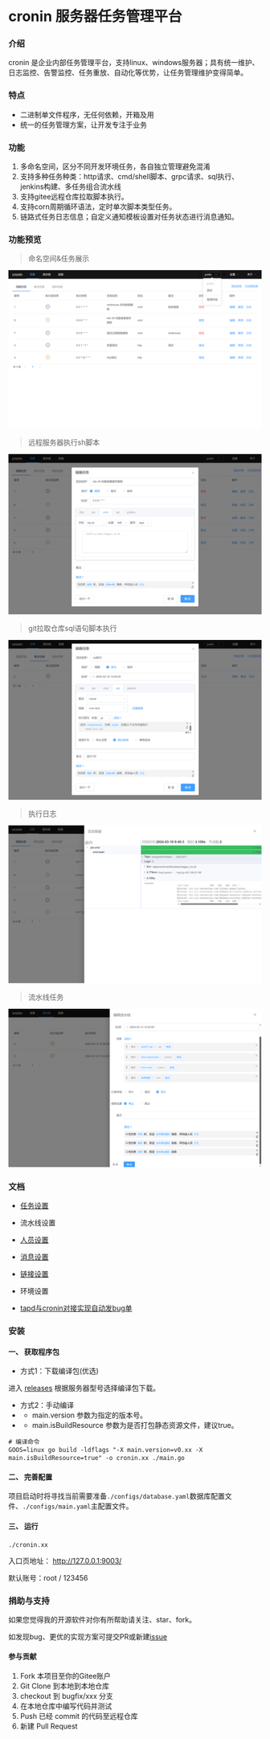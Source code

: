 # cronin 服务器任务管理平台

### 介绍
cronin 是企业内部任务管理平台，支持linux、windows服务器；具有统一维护、日志监控、告警监控、任务重放、自动化等优势，让任务管理维护变得简单。

### 特点
* 二进制单文件程序，无任何依赖，开箱及用
* 统一的任务管理方案，让开发专注于业务

### 功能
1. 多命名空间，区分不同开发环境任务，各自独立管理避免混淆
2. 支持多种任务种类：http请求、cmd/shell脚本、grpc请求、sql执行、jenkins构建、多任务组合流水线
3. 支持gitee远程仓库拉取脚本执行。
4. 支持corn周期循环语法，定时单次脚本类型任务。
5. 链路式任务日志信息；自定义通知模板设置对任务状态进行消息通知。


### 功能预览
>命名空间&任务展示
>
![image](./work/list2.png)

>远程服务器执行sh脚本
>
![image](./work/set2.png)

>git拉取仓库sql语句脚本执行
> 
![image](./work/set2-2.png)

>执行日志
>
![image](./work/trace2.png)

>流水线任务
>
![image](./work/pipeline-set.png)


### 文档
* [任务设置](https://gitee.com/mnyuan/cronin/blob/master/work/config_set.md)
* 流水线设置
* [人员设置](https://gitee.com/mnyuan/cronin/blob/master/work/user_set.md)
* [消息设置](https://gitee.com/mnyuan/cronin/blob/master/work/message_template_set.md)
* [链接设置](https://gitee.com/mnyuan/cronin/blob/master/work/source_set.md)
* 环境设置

* [tapd与cronin对接实现自动发bug单](https://my.oschina.net/mnyuan/blog/16570220)

### 安装
#### 一、 获取程序包
- 方式1：下载编译包(优选) 
    
进入 [releases](https://gitee.com/mnyuan/cronin/releases) 根据服务器型号选择编译包下载。

- 方式2：手动编译
- - main.version 参数为指定的版本号。
- - main.isBuildResource 参数为是否打包静态资源文件，建议true。
~~~
# 编译命令
GOOS=linux go build -ldflags "-X main.version=v0.xx -X main.isBuildResource=true" -o cronin.xx ./main.go
~~~

#### 二、 完善配置
项目启动时将寻找当前需要准备`./configs/database.yaml`数据库配置文件、`./configs/main.yaml`主配置文件。

#### 三、 运行
```
./cronin.xx
```
入口页地址： http://127.0.0.1:9003/

默认账号：root / 123456


### 捐助与支持
如果您觉得我的开源软件对你有所帮助请关注、star、fork。

如发现bug、更优的实现方案可提交PR或新建[issue](https://gitee.com/mnyuan/cronin/issues)

#### 参与贡献
1. Fork 本项目至你的Gitee账户
2. Git Clone 到本地到本地仓库
3. checkout 到 bugfix/xxx 分支
4. 在本地仓库中编写代码并测试
3. Push 已经 commit 的代码至远程仓库
4. 新建 Pull Request